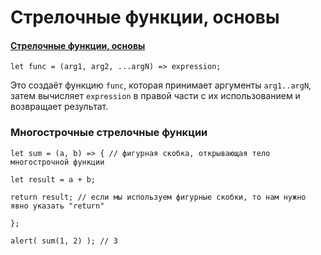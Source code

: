 # Стрелочные функции, основы

#### [Стрелочные функции, основы](https://learn.javascript.ru/arrow-functions-basics)

`let func = (arg1, arg2, ...argN) => expression;`

Это создаёт функцию `func`, которая принимает аргументы `arg1..argN`, затем вычисляет `expression` в правой части с их
использованием и возвращает результат.

### Многострочные стрелочные функции

`let sum = (a, b) => { // фигурная скобка, открывающая тело многострочной функции`

`let result = a + b;`

`return result; // если мы используем фигурные скобки, то нам нужно явно указать "return"`

`};`

`alert( sum(1, 2) ); // 3`
  
